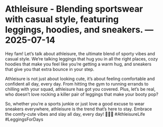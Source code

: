 # Athleisure - Blending sportswear with casual style, featuring leggings, hoodies, and sneakers. — 2025-07-14

Hey fam! Let’s talk about athleisure, the ultimate blend of sporty vibes and casual style. We’re talking leggings that hug you in all the right places, cozy hoodies that make you feel like you’re getting a warm hug, and sneakers that give you that extra bounce in your step. 

Athleisure is not just about looking cute, it’s about feeling comfortable and confident all day, every day. From hitting the gym to running errands to chilling with your squad, athleisure has got you covered. Plus, let’s be real, who doesn’t love rocking a killer pair of leggings that make your booty pop?

So, whether you’re a sports junkie or just love a good excuse to wear sneakers everywhere, athleisure is the trend that’s here to stay. Embrace the comfy-cute vibes and slay all day, every day! 💁‍♀️🔥 #AthleisureLife #LeggingsForDays